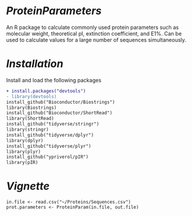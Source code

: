 # _ProteinParameters_
An R package to calculate commonly used protein parameters such as molecular weight, theoretical pI, extinction coefficient, and E1%. Can be used to calculate values for a large number of sequences simultaneously.

# _Installation_
Install and load the following packages
```diff
+ install.packages("devtools")
- library(devtools)
install_github("Bioconductor/Biostrings")
library(Biostrings)
install_github("Bioconductor/ShortRead")
library(ShortRead)
install_github("tidyverse/stringr")
library(stringr)
install_github("tidyverse/dplyr")
library(dplyr)
install_github("tidyverse/plyr")
library(plyr)
install_github("ypriverol/pIR")
library(pIR)
```
# _Vignette_
```
in.file <- read.csv("~/Proteins/Sequences.csv")
prot.parameters <- ProteinParam(in.file, out.file)
```





